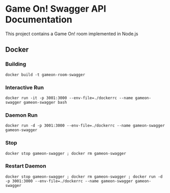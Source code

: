 # Game On! Swagger API Documentation

This project contains a Game On! room implemented in Node.js

## Docker

### Building

```
docker build -t gameon-room-swagger
```

### Interactive Run

```
docker run -it -p 3001:3000 --env-file=./dockerrc --name gameon-swagger gameon-swagger bash
```

### Daemon Run

```
docker run -d -p 3001:3000 --env-file=./dockerrc --name gameon-swagger gameon-swagger
```

### Stop

```
docker stop gameon-swagger ; docker rm gameon-swagger
```

### Restart Daemon

```
docker stop gameon-swagger ; docker rm gameon-swagger ; docker run -d -p 3001:3000 --env-file=./dockerrc --name gameon-swagger gameon-swagger
```


